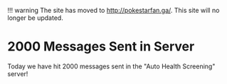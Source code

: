 !!! warning
    The site has moved to http://pokestarfan.ga/. This site will no longer be updated.

# 2000 Messages Sent in Server

Today we have hit 2000 messages sent in the "Auto Health Screening" server!

